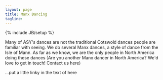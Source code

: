 ```yaml
---
layout: page
title: Manx Dancing
tagline: 
---
```

{% include JB/setup %}

Many of ASY's dances are not the traditional Cotswold dances people are familiar with seeing. We do several Manx dances, a style of dance from the Isle of Mann. As far as we know, we are the only people in North America doing these dances (Are you another Manx dancer in North America? We'd love to get in touch! Contact us here) 

...put a little linky in the text of here
